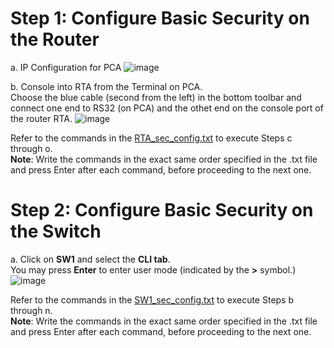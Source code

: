 # Step 1: Configure Basic Security on the Router
a. IP Configuration for PCA 
![image](https://github.com/user-attachments/assets/696ca0e6-7881-485d-8a6e-78b218f0677c)

b. Console into RTA from the Terminal on PCA.<br>
Choose the blue cable (second from the left) in the bottom toolbar and connect one end to RS32 (on PCA) and the othet end on the console port of the router RTA.
![image](https://github.com/user-attachments/assets/b8eebbd4-af9d-47d0-8dab-61d1d149004b)


Refer to the commands in the [RTA_sec_config.txt](./RTA_sec_config.txt) to execute Steps c through o.<br>
**Note**: Write the commands in the exact same order specified in the .txt file and press Enter after each command, before proceeding to the next one.

# Step 2: Configure Basic Security on the Switch
a. Click on **SW1** and select the **CLI tab**.<br>
You may press **Enter** to enter user mode (indicated by the **>** symbol.)
![image](https://github.com/user-attachments/assets/805cd70c-fb72-4e6f-be09-ed96c6a83ed0)

Refer to the commands in the [SW1_sec_config.txt](./SW1_sec_config.txt) to execute Steps b through n.<br>
**Note**: Write the commands in the exact same order specified in the .txt file and press Enter after each command, before proceeding to the next one.

